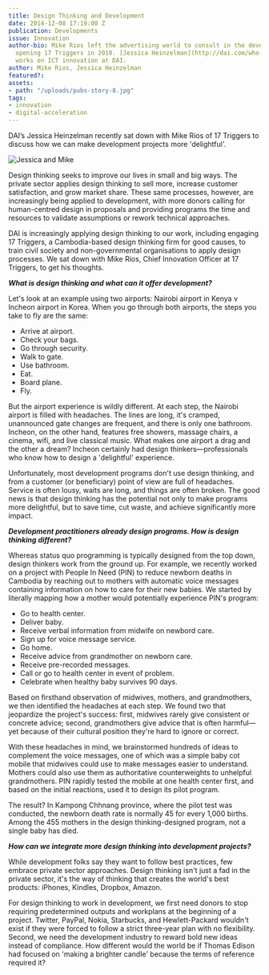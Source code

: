 ```yaml
---
title: Design Thinking and Development
date: 2014-12-08 17:19:00 Z
publication: Developments
issue: Innovation
author-bio: Mike Rios left the advertising world to consult in the development sector,
  opening 17 Triggers in 2010. [Jessica Heinzelman](http://dai.com/who-we-are/our-team/jessica-heinzelman)
  works on ICT innovation at DAI.
author: Mike Rios, Jessica Heinzelman
featured?: 
assets:
- path: "/uploads/pubs-story-8.jpg"
tags:
- innovation
- digital-acceleration
---
```


<p>DAI’s Jessica Heinzelman recently sat down with Mike Rios of 17 Triggers to discuss how we can make development projects more 'delightful'.
</p>



![Jessica and Mike](/uploads/pubs-story-8.jpg "Jessica and Mike")

<p>Design thinking seeks to improve our lives in small and big ways. The private sector applies design thinking to sell more, increase customer satisfaction, and grow market share. These same processes, however, are increasingly being applied to development, with more donors calling for human-centred design in proposals and providing programs the time and resources to validate assumptions or rework technical approaches.
</p>

<p>DAI is increasingly applying design thinking to our work, including engaging 17 Triggers, a Cambodia-based design thinking firm for good causes, to train civil society and non-governmental organisations to apply design processes. We sat down with Mike Rios, Chief Innovation Officer at 17 Triggers, to get his thoughts.
</p>

<p><strong><em>What is design thinking and what can it offer development?</em></strong></p>

<p>Let's look at an example using two airports: Nairobi airport in Kenya v Incheon airport in Korea. When you go through both airports, the steps you take to fly are the same:
</p>

<ul>
  <li>Arrive at airport.</li>
  <li>Check your bags.</li>
  <li>Go through security.</li>
  <li>Walk to gate.</li>
  <li>Use bathroom.</li>
  <li>Eat.</li>
  <li>Board plane.</li>
  <li>Fly.</li>
</ul>

<p>But the airport experience is wildly different. At each step, the Nairobi airport is filled with headaches. The lines are long, it's cramped, unannounced gate changes are frequent, and there is only one bathroom. Incheon, on the other hand, features free showers, massage chairs, a cinema, wifi, and live classical music. What makes one airport a drag and the other a dream? Incheon certainly had design thinkers—professionals who know how to design a 'delightful' experience.
</p>

<p>Unfortunately, most development programs don't use design thinking, and from a customer (or beneficiary) point of view are full of headaches. Service is often lousy, waits are long, and things are often broken. The good news is that design thinking has the potential not only to make programs more delightful, but to save time, cut waste, and achieve significantly more impact.
</p>

<p><strong><em>Development practitioners already design programs. How is design thinking different?</em></strong></p>

<p>Whereas status quo programming is typically designed from the top down, design thinkers work from the ground up. For example, we recently worked on a project with People In Need (PIN) to reduce newborn deaths in Cambodia by reaching out to mothers with automatic voice messages containing information on how to care for their new babies. We started by literally mapping how a mother would potentially experience PIN's program:
</p>


<ul>
  <li>Go to health center.</li>
  <li>Deliver baby.</li>
  <li>Receive verbal information from midwife on newbord care.</li>
  <li>Sign up for voice message service.</li>
  <li>Go home.</li>
  <li>Receive advice from grandmother on newborn care.</li>
  <li>Receive pre-recorded messages.</li>
  <li>Call or go to health center in event of problem.</li>
  <li>Celebrate when healthy baby survives 90 days.</li>
</ul>

<p>Based on firsthand observation of midwives, mothers, and grandmothers, we then identified the headaches at each step. We found two that jeopardize the project's success: first, midwives rarely give consistent or concrete advice; second, grandmothers give advice that is often harmful—yet because of their cultural position they're hard to ignore or correct.
</p>

<p>With these headaches in mind, we brainstormed hundreds of ideas to complement the voice messages, one of which was a simple baby cot mobile that midwives could use to make messages easier to understand. Mothers could also use them as authoritative counterweights to unhelpful grandmothers. PIN rapidly tested the mobile at one health center first, and based on the initial reactions, used it to design its pilot program.
</p>

<p>The result? In Kampong Chhnang province, where the pilot test was conducted, the newborn death rate is normally 45 for every 1,000 births. Among the 455 mothers in the design thinking-designed program, not a single baby has died.
</p>

<p><strong><em>How can we integrate more design thinking into development projects?</em></strong></p>

<p>While development folks say they want to follow best practices, few embrace private sector approaches. Design thinking isn't just a fad in the private sector, it's the way of thinking that creates the world's best products: iPhones, Kindles, Dropbox, Amazon.
</p>

<p>For design thinking to work in development, we first need donors to stop requiring predetermined outputs and workplans at the beginning of a project. Twitter, PayPal, Nokia, Starbucks, and Hewlett-Packard wouldn't exist if they were forced to follow a strict three-year plan with no flexibility. Second, we need the development industry to reward bold new ideas instead of compliance. How different would the world be if Thomas Edison had focused on 'making a brighter candle' because the terms of reference required it?</p>
